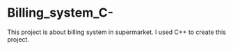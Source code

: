 # Billing_system_C-
This project is about billing system in supermarket. I used C++ to create this project.
